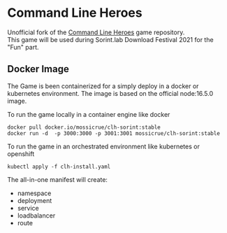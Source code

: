 # Command Line Heroes

Unofficial fork of the [Command Line Heroes](https://github.com/CommandLineHeroes/clh-bash) game repository.  
This game will be used during Sorint.lab Download Festival 2021 for the "Fun" part.

## Docker Image

The Game is been containerized for a simply deploy in a docker or kubernetes environment.
The image is based on the official node:16.5.0 image.

To run the game locally in a container engine like docker

    docker pull docker.io/mossicrue/clh-sorint:stable
    docker run -d  -p 3000:3000 -p 3001:3001 mossicrue/clh-sorint:stable

To run the game in an orchestrated environment like kubernetes or openshift

    kubectl apply -f clh-install.yaml

The all-in-one manifest will create:
- namespace
- deployment
- service
- loadbalancer
- route

<!--
## Leaderboard selection

Bash supports multiple options for leaderboard storage.  The default is in-browser `localStorage`.  A networked leaderboard is also supported, through sending leaderboard entries to a Parse server.

### Networked leaderboards with Parse

If you want a networked leaderboard, you must have a Parse instance up and running. Then, open `src/config.js` and change `PARSE_URL` to point to the URL of your parse server.

Finally, when you launch Bash, add `&storage=parse` to the end.

### Selecting a leaderboard namespace

Both `localStorage` and Parse leaderboard support namespacing.  In other words, you can give the leaderboard a name.  This is especially useful if you need to maintain multiple leaderboards, for tournament rounds, timed events at conferences, etc.  Switching between leaderboards is as easy as changing the namespace.

Then, when you launch Bash, add `&name=NAMESPACE` to the end of Bash's URL.  Note that you can change the word `NAMESPACE` to be anything you want.
-->